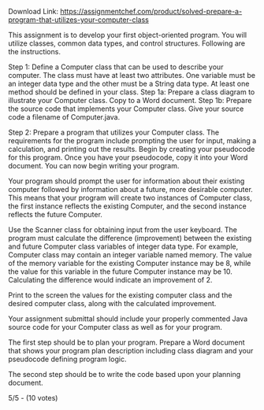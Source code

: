Download Link: https://assignmentchef.com/product/solved-prepare-a-program-that-utilizes-your-computer-class
<br>
<p class="ui header product-top-header" title="Define a Computer class  Solution">This assignment is to develop your first object-oriented program. You will utilize classes, common data types, and control structures. Following are the instructions.

Step 1: Define a Computer class that can be used to describe your computer. The class must have at least two attributes. One variable must be an integer data type and the other must be a String data type.  At least one method should be defined in your class. Step 1a: Prepare a class diagram to illustrate your Computer class. Copy to a Word document.  Step 1b: Prepare the source code that implements your Computer class. Give your source code a filename of Computer.java.

Step 2: Prepare a program that utilizes your Computer class. The requirements for the program include prompting the user for input, making a calculation, and printing out the results. Begin by creating your pseudocode for this program. Once you have your pseudocode, copy it into your Word document. You can now begin writing your program.

Your program should prompt the user for information about their existing computer followed by information about a future, more desirable computer. This means that your program will create two instances of Computer class, the first instance reflects the existing Computer, and the second instance reflects the future Computer.

Use the Scanner class for obtaining input from the user keyboard. The program must calculate the difference (improvement) between the existing and future Computer class variables of integer data type. For example, Computer class may contain an integer variable named memory. The value of the memory variable for the existing Computer instance may be 8, while the value for this variable in the future Computer instance may be 10. Calculating the difference would indicate an improvement of 2.

Print to the screen the values for the existing computer class and the desired computer class, along with the calculated improvement.

Your assignment submittal should include your properly commented Java source code for your Computer class as well as for your program.

The first step should be to plan your program. Prepare a Word document that shows your program plan description including class diagram and your pseudocode defining program logic.

The second step should be to write the code based upon your planning document.

5/5 - (10 votes)
